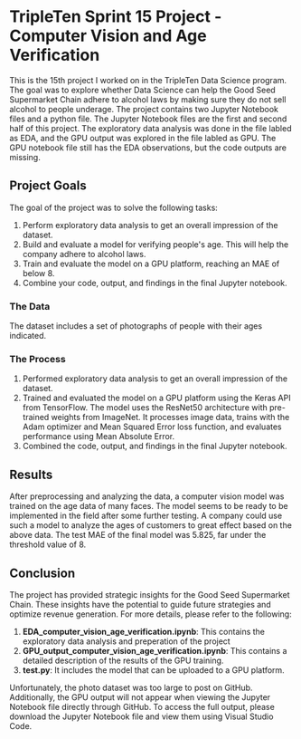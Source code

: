 # TripleTen Sprint 15 Project - Computer Vision and Age Verification

This is the 15th project I worked on in the TripleTen Data Science program. The goal was to explore whether Data Science can help the Good Seed Supermarket Chain adhere to alcohol laws by making sure they do not sell alcohol to people underage. The project contains two Jupyter Notebook files and a python file. The Jupyter Notebook files are the first and second half of this project. The exploratory data analysis was done in the file labled as EDA, and the GPU output was explored in the file labled as GPU. The GPU notebook file still has the EDA observations, but the code outputs are missing. 

## Project Goals

The goal of the project was to solve the following tasks:

1. Perform exploratory data analysis to get an overall impression of the dataset.
2. Build and evaluate a model for verifying people's age. This will help the company adhere to alcohol laws. 
3. Train and evaluate the model on a GPU platform, reaching an MAE of below 8. 
4. Combine your code, output, and findings in the final Jupyter notebook.

### The Data

The dataset includes a set of photographs of people with their ages indicated.

### The Process

1. Performed exploratory data analysis to get an overall impression of the dataset.
2. Trained and evaluated the model on a GPU platform using the Keras API from TensorFlow. The model uses the ResNet50 architecture with pre-trained weights from ImageNet. It processes image data, trains with the Adam optimizer and Mean Squared Error loss function, and evaluates performance using Mean Absolute Error.
3. Combined the code, output, and findings in the final Jupyter notebook.

## Results

After preprocessing and analyzing the data, a computer vision model was trained on the age data of many faces. The model seems to be ready to be implemented in the field after some further testing. A company could use such a model to analyze the ages of customers to great effect based on the above data. The test MAE of the final model was 5.825, far under the threshold value of 8.

## Conclusion

The project has provided strategic insights for the Good Seed Supermarket Chain. These insights have the potential to guide future strategies and optimize revenue generation. For more details, please refer to the following:

1. **EDA_computer_vision_age_verification.ipynb**: This contains the exploratory data analysis and preperation of the project
2. **GPU_output_computer_vision_age_verification.ipynb**: This contains a detailed description of the results of the GPU training.
3. **test.py**: It includes the model that can be uploaded to a GPU platform.

Unfortunately, the photo dataset was too large to post on GitHub. Additionally, the GPU output will not appear when viewing the Jupyter Notebook file directly through GitHub. To access the full output, please download the Jupyter Notebook file and view them using Visual Studio Code.
